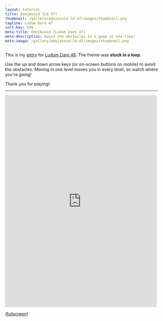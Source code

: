 ```yaml
---
layout: tutorial
title: EmojAvoid (LD 47)
thumbnail: /gallery/emojavoid-ld-47/images/thumbnail.png
tagline: Ludum Dare 47
sort-key: 500
meta-title: EmojAvoid (Ludum Dare 47)
meta-description: Avoid the obstacles in 5 game at one time!
meta-image: /gallery/emojavoid-ld-47/images/thumbnail.png
---
```


This is my [entry](https://ldjam.com/events/ludum-dare/47/emojavoid) for [Ludum Dare 46](https://ldjam.com/events/ludum-dare/47). The theme was **stuck in a loop**.

Use the up and down arrow keys (or on-screen buttons on mobile) to avoid the obstacles. Moving in one level moves you in every level, so watch where you're going!

Thank you for playing!

---

<iframe src="https://editor.p5js.org/KevinWorkman/embed/pJISPaRho"
    width="500" height="700"
    style="border: none;">
</iframe>

([fullscreen](https://editor.p5js.org/KevinWorkman/present/pJISPaRho))